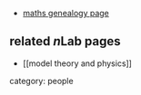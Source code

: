 

* [maths genealogy page](http://www.genealogy.math.ndsu.nodak.edu/id.php?id=178856)

## related $n$Lab pages

* [[model theory and physics]]

category: people